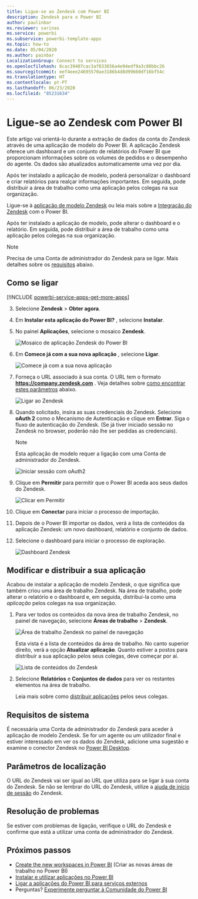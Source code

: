 ```yaml
---
title: Ligue-se ao Zendesk com Power BI
description: Zendesk para o Power BI
author: paulinbar
ms.reviewer: sarinas
ms.service: powerbi
ms.subservice: powerbi-template-apps
ms.topic: how-to
ms.date: 05/04/2020
ms.author: painbar
LocalizationGroup: Connect to services
ms.openlocfilehash: 6cac39407cac3af833656a4e94edf9a3c80bbc26
ms.sourcegitcommit: eef4eee24695570ae3186b4d8d99660df16bf54c
ms.translationtype: HT
ms.contentlocale: pt-PT
ms.lasthandoff: 06/23/2020
ms.locfileid: "85231634"
---
```

# <a name="connect-to-zendesk-with-power-bi"></a>Ligue-se ao Zendesk com Power BI

Este artigo vai orientá-lo durante a extração de dados da conta do Zendesk através de uma aplicação de modelo do Power BI. A aplicação Zendesk oferece um dashboard e um conjunto de relatórios do Power BI que proporcionam informações sobre os volumes de pedidos e o desempenho do agente. Os dados são atualizados automaticamente uma vez por dia. 

Após ter instalado a aplicação de modelo, poderá personalizar o dashboard e criar relatórios para realçar informações importantes. Em seguida, pode distribuir a área de trabalho como uma aplicação pelos colegas na sua organização.

Ligue-se à [aplicação de modelo Zendesk](https://app.powerbi.com/getdata/services/zendesk) ou leia mais sobre a [Integração do Zendesk](https://powerbi.microsoft.com/integrations/zendesk) com o Power BI.

Após ter instalado a aplicação de modelo, pode alterar o dashboard e o relatório. Em seguida, pode distribuir a área de trabalho como uma aplicação pelos colegas na sua organização.

>[!NOTE]
>Precisa de uma Conta de administrador do Zendesk para se ligar. Mais detalhes sobre os [requisitos](#system-requirements) abaixo.

## <a name="how-to-connect"></a>Como se ligar

[!INCLUDE [powerbi-service-apps-get-more-apps](../includes/powerbi-service-apps-get-more-apps.md)]

3. Selecione **Zendesk** \> **Obter agora**.
4. Em **Instalar esta aplicação do Power BI?** , selecione **Instalar**.
4. No painel **Aplicações**, selecione o mosaico **Zendesk**.

    ![Mosaico de aplicação Zendesk do Power BI](media/service-connect-to-zendesk/power-bi-zendesk-tile.png)

6. Em **Comece já com a sua nova aplicação** , selecione **Ligar**.

    ![Comece já com a sua nova aplicação](media/service-connect-to-zendesk/power-bi-new-app-connect-get-started.png)

4. Forneça o URL associado à sua conta. O URL tem o formato **https://company.zendesk.com** . Veja detalhes sobre [como encontrar estes parâmetros](#finding-parameters) abaixo.
   
   ![Ligar ao Zendesk](media/service-connect-to-zendesk/pbi_zendeskconnect.png)

5. Quando solicitado, insira as suas credenciais do Zendesk.  Selecione **oAuth 2** como o Mecanismo de Autenticação e clique em **Entrar**. Siga o fluxo de autenticação do Zendesk. (Se já tiver iniciado sessão no Zendesk no browser, poderão não lhe ser pedidas as credenciais).
   
   > [!NOTE]
   > Esta aplicação de modelo requer a ligação com uma Conta de administrador do Zendesk. 
   > 
   
   ![Iniciar sessão com oAuth2](media/service-connect-to-zendesk/pbi_zendesksignin.png)
6. Clique em **Permitir** para permitir que o Power BI aceda aos seus dados do Zendesk.
   
   ![Clicar em Permitir](media/service-connect-to-zendesk/zendesk2.jpg)
7. Clique em **Conectar** para iniciar o processo de importação. 
8. Depois de o Power BI importar os dados, verá a lista de conteúdos da aplicação Zendesk: um novo dashboard, relatório e conjunto de dados.
9. Selecione o dashboard para iniciar o processo de exploração.

    ![Dashboard Zendesk](media/service-connect-to-zendesk/power-bi-zendesk-dashboard.png)
   
## <a name="modify-and-distribute-your-app"></a>Modificar e distribuir a sua aplicação

Acabou de instalar a aplicação de modelo Zendesk, o que significa que também criou uma área de trabalho Zendesk. Na área de trabalho, pode alterar o relatório e o dashboard e, em seguida, distribuí-la como uma *aplicação* pelos colegas na sua organização. 

1. Para ver todos os conteúdos da nova área de trabalho Zendesk, no painel de navegação, selecione **Áreas de trabalho** > **Zendesk**. 

    ![Área de trabalho Zendesk no painel de navegação](media/service-connect-to-zendesk/power-bi-zendesk-workspace-left-nav.png)

    Esta vista é a lista de conteúdos da área de trabalho. No canto superior direito, verá a opção **Atualizar aplicação**. Quanto estiver a postos para distribuir a sua aplicação pelos seus colegas, deve começar por aí. 

    ![Lista de conteúdos do Zendesk](media/service-connect-to-zendesk/power-bi-zendesk-content-list.png)

2. Selecione **Relatórios** e **Conjuntos de dados** para ver os restantes elementos na área de trabalho.

    Leia mais sobre como [distribuir aplicações](../collaborate-share/service-create-distribute-apps.md) pelos seus colegas.

## <a name="system-requirements"></a>Requisitos de sistema
É necessária uma Conta de administrador do Zendesk para aceder à aplicação de modelo Zendesk. Se for um agente ou um utilizador final e estiver interessado em ver os dados do Zendesk, adicione uma sugestão e examine o conector Zendesk no [Power BI Desktop](desktop-connect-to-data.md).

## <a name="finding-parameters"></a>Parâmetros de localização
O URL do Zendesk vai ser igual ao URL que utiliza para se ligar à sua conta do Zendesk. Se não se lembrar do URL do Zendesk, utilize a [ajuda de início de sessão](https://www.zendesk.com/login/) do Zendesk.

## <a name="troubleshooting"></a>Resolução de problemas
Se estiver com problemas de ligação, verifique o URL do Zendesk e confirme que está a utilizar uma conta de administrador do Zendesk.

## <a name="next-steps"></a>Próximos passos

* [Create the new workspaces in Power BI](../collaborate-share/service-create-the-new-workspaces.md) (Criar as novas áreas de trabalho no Power BI)
* [Instalar e utilizar aplicações no Power BI](../consumer/end-user-apps.md)
* [Ligar a aplicações do Power BI para serviços externos](service-connect-to-services.md)
* Perguntas? [Experimente perguntar à Comunidade do Power BI](https://community.powerbi.com/)
